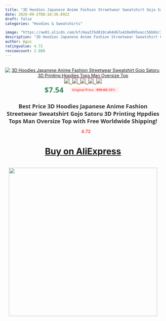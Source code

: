 ```yaml
---
title: "3D Hoodies Japanese Anime Fashion Streetwear Sweatshirt Gojo Satoru 3D Printing Hppdies Tops Man Oversize Top"
date: 2020-09-2T08:10:36.892Z
draft: false
categories: "Hoodies & Sweatshirts"

image: "https://ae01.alicdn.com/kf/Haa37bd810ca04d67a428e095eacc56b6X/3D-Hoodies-Japanese-Anime-Fashion-Streetwear-Sweatshirt-Gojo-Satoru-3D-Printing-Hppdies-Tops-Man-Oversize-Top.jpg"
description: "3D Hoodies Japanese Anime Fashion Streetwear Sweatshirt Gojo Satoru 3D Printing Hppdies Tops Man Oversize Top"
author: Agus
ratingvalue: 4.72
reviewcount: 2.888
---
```

<br>
<div style="text-align: center;">
<a href="https://s.click.aliexpress.com/e/_ALHr4D" target="_blank" rel="nofollow noopener noreferrer"><img alt="3D Hoodies Japanese Anime Fashion Streetwear Sweatshirt Gojo Satoru 3D Printing Hppdies Tops Man Oversize Top" class="magnifier-image" src="https://ae01.alicdn.com/kf/Haa37bd810ca04d67a428e095eacc56b6X/3D-Hoodies-Japanese-Anime-Fashion-Streetwear-Sweatshirt-Gojo-Satoru-3D-Printing-Hppdies-Tops-Man-Oversize-Top.jpg_640x640.jpg">
<br>
<img style="border:1px solid salmon" src="https://ae01.alicdn.com/kf/Haa37bd810ca04d67a428e095eacc56b6X/3D-Hoodies-Japanese-Anime-Fashion-Streetwear-Sweatshirt-Gojo-Satoru-3D-Printing-Hppdies-Tops-Man-Oversize-Top.jpg_120x120.jpg">&nbsp;&nbsp;<img style="border:1px solid salmon" src="https://ae01.alicdn.com/kf/H38858456ce834ed1858b80b81d1d3eb6O/3D-Hoodies-Japanese-Anime-Fashion-Streetwear-Sweatshirt-Gojo-Satoru-3D-Printing-Hppdies-Tops-Man-Oversize-Top.jpg_120x120.jpg">&nbsp;&nbsp;<img style="border:1px solid salmon" src="https://ae01.alicdn.com/kf/H99fed8a2077c41819c6df6457a00fd7fz/3D-Hoodies-Japanese-Anime-Fashion-Streetwear-Sweatshirt-Gojo-Satoru-3D-Printing-Hppdies-Tops-Man-Oversize-Top.jpg_120x120.jpg">&nbsp;&nbsp;<img style="border:1px solid salmon" src="https://ae01.alicdn.com/kf/H61aa2af07c6541afb8309379f642a9adF/3D-Hoodies-Japanese-Anime-Fashion-Streetwear-Sweatshirt-Gojo-Satoru-3D-Printing-Hppdies-Tops-Man-Oversize-Top.jpg_120x120.jpg">&nbsp;&nbsp;<img style="border:1px solid salmon" src="https://ae01.alicdn.com/kf/H73878b959a5a4b818ff1607b28e38469p/3D-Hoodies-Japanese-Anime-Fashion-Streetwear-Sweatshirt-Gojo-Satoru-3D-Printing-Hppdies-Tops-Man-Oversize-Top.jpg_120x120.jpg"></a></div><br0>
<div style="text-align: center;"><span style="background-color: white; border: 0px; box-sizing: border-box; color: seagreen; display: inline-block; font-family: &quot;open sans&quot; , &quot;arial&quot; , &quot;helvetica&quot; , sans-serif , &quot;heiti&quot;; font-size: 24px; font-stretch: inherit; font-weight: 700; line-height: inherit; margin: 0px 10px 0px 0px; padding: 0px; vertical-align: middle;">$7.54 </span>
<span style="background: rgb(255 , 241 , 241); border-radius: 3px; border: 0px; box-sizing: border-box; color: #ff4747; display: inline-block; font-family: inherit; font-size: 12px; font-stretch: inherit; font-style: inherit; font-variant: inherit; font-weight: 600; line-height: inherit; margin: 0px; padding: 2px 5px; transform: scale(0.9); vertical-align: middle;">Original Price : <b style="text-decoration: line-through;">$10.62 </b> 29%&nbsp;&nbsp;</span></div>
<h1 style="color: #333333; display: inline-block; font-family: &quot;open sans&quot; , &quot;arial&quot; , &quot;helvetica&quot; , sans-serif , &quot;heiti&quot;; font-size: 18px; font-stretch: inherit; font-weight: 700; text-align: center;">Best Price 3D Hoodies Japanese Anime Fashion Streetwear Sweatshirt Gojo Satoru 3D Printing Hppdies Tops Man Oversize Top with Free Worldwide Shipping!</h1>
<div style="color: #ff4747; text-align: center;">
<img src="https://4.bp.blogspot.com/-M0ZcTcb-5uY/XleCXlxnR4I/AAAAAAAAAEc/OrjgMkXV1oMQFaCRZj5HQwOCBcu3w1FegCPcBGAYYCw/s1600/star.png" style="height: 15px;">&nbsp;<b>4.72</b></div>
<div class="button_cont" align="center"><a class="buynow_a" href="https://s.click.aliexpress.com/e/_ALHr4D" target="_blank" rel="nofollow noopener noreferrer"><H1>Buy on AliExpress</H1></a></div><br>
<div class="separator" style="clear: both; text-align: center;">
<img src="https://lh3.googleusercontent.com/-pTy5HemUv9M/XlePHvY0dAI/AAAAAAAAAE4/0nX5iRUoIWY8eMW9Dpxeirr157OZliDIgCLcBGAsYHQ/s1600/badge.gif" width="480">
</div>

